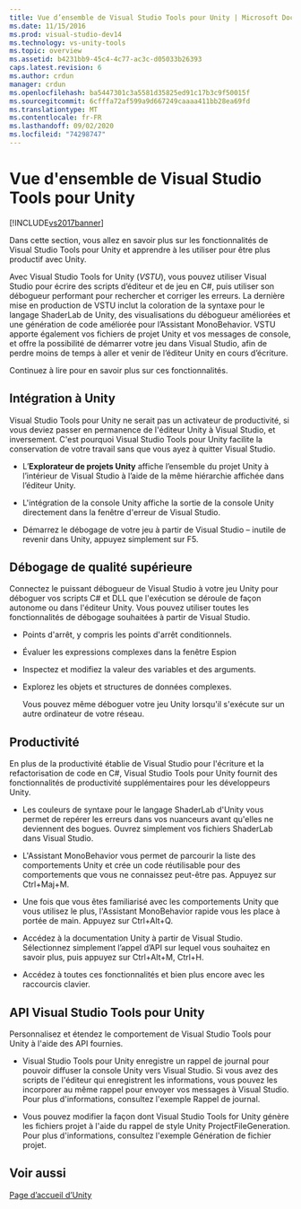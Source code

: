 ```yaml
---
title: Vue d’ensemble de Visual Studio Tools pour Unity | Microsoft Docs
ms.date: 11/15/2016
ms.prod: visual-studio-dev14
ms.technology: vs-unity-tools
ms.topic: overview
ms.assetid: b4231bb9-45c4-4c77-ac3c-d05033b26393
caps.latest.revision: 6
ms.author: crdun
manager: crdun
ms.openlocfilehash: ba5447301c3a5581d35825ed91c17b3c9f50015f
ms.sourcegitcommit: 6cfffa72af599a9d667249caaaa411bb28ea69fd
ms.translationtype: MT
ms.contentlocale: fr-FR
ms.lasthandoff: 09/02/2020
ms.locfileid: "74298747"
---
```

# <a name="overview-of-visual-studio-tools-for-unity"></a>Vue d'ensemble de Visual Studio Tools pour Unity
[!INCLUDE[vs2017banner](../includes/vs2017banner.md)]

Dans cette section, vous allez en savoir plus sur les fonctionnalités de Visual Studio Tools pour Unity et apprendre à les utiliser pour être plus productif avec Unity.  
  
 Avec Visual Studio Tools for Unity (*VSTU*), vous pouvez utiliser Visual Studio pour écrire des scripts d’éditeur et de jeu en C#, puis utiliser son débogueur performant pour rechercher et corriger les erreurs. La dernière mise en production de VSTU inclut la coloration de la syntaxe pour le langage ShaderLab de Unity, des visualisations du débogueur améliorées et une génération de code améliorée pour l’Assistant MonoBehavior. VSTU apporte également vos fichiers de projet Unity et vos messages de console, et offre la possibilité de démarrer votre jeu dans Visual Studio, afin de perdre moins de temps à aller et venir de l’éditeur Unity en cours d’écriture.  
  
 Continuez à lire pour en savoir plus sur ces fonctionnalités.  
  
## <a name="integration-with-unity"></a>Intégration à Unity  
 Visual Studio Tools pour Unity ne serait pas un activateur de productivité, si vous deviez passer en permanence de l'éditeur Unity à Visual Studio, et inversement. C'est pourquoi Visual Studio Tools pour Unity facilite la conservation de votre travail sans que vous ayez à quitter Visual Studio.  
  
- L’**Explorateur de projets Unity** affiche l’ensemble du projet Unity à l’intérieur de Visual Studio à l’aide de la même hiérarchie affichée dans l’éditeur Unity.  
  
- L'intégration de la console Unity affiche la sortie de la console Unity directement dans la fenêtre d'erreur de Visual Studio.  
  
- Démarrez le débogage de votre jeu à partir de Visual Studio – inutile de revenir dans Unity, appuyez simplement sur F5.  
  
## <a name="superior-debugging"></a>Débogage de qualité supérieure  
 Connectez le puissant débogueur de Visual Studio à votre jeu Unity pour déboguer vos scripts C# et DLL que l'exécution se déroule de façon autonome ou dans l'éditeur Unity. Vous pouvez utiliser toutes les fonctionnalités de débogage souhaitées à partir de Visual Studio.  
  
- Points d'arrêt, y compris les points d'arrêt conditionnels.  
  
- Évaluer les expressions complexes dans la fenêtre Espion  
  
- Inspectez et modifiez la valeur des variables et des arguments.  
  
- Explorez les objets et structures de données complexes.  
  
  Vous pouvez même déboguer votre jeu Unity lorsqu'il s'exécute sur un autre ordinateur de votre réseau.  
  
## <a name="productivity"></a>Productivité  
 En plus de la productivité établie de Visual Studio pour l'écriture et la refactorisation de code en C#, Visual Studio Tools pour Unity fournit des fonctionnalités de productivité supplémentaires pour les développeurs Unity.  
  
- Les couleurs de syntaxe pour le langage ShaderLab d'Unity vous permet de repérer les erreurs dans vos nuanceurs avant qu'elles ne deviennent des bogues. Ouvrez simplement vos fichiers ShaderLab dans Visual Studio.  
  
- L'Assistant MonoBehavior vous permet de parcourir la liste des comportements Unity et crée un code réutilisable pour des comportements que vous ne connaissez peut-être pas. Appuyez sur Ctrl+Maj+M.  
  
- Une fois que vous êtes familiarisé avec les comportements  Unity que vous utilisez le plus, l'Assistant MonoBehavior rapide vous les place à portée de main. Appuyez sur Ctrl+Alt+Q.  
  
- Accédez à la documentation Unity à partir de Visual Studio. Sélectionnez simplement l’appel d’API sur lequel vous souhaitez en savoir plus, puis appuyez sur Ctrl+Alt+M, Ctrl+H.  
  
- Accédez à toutes ces fonctionnalités et bien plus encore avec les raccourcis clavier.  
  
## <a name="visual-studio-tools-for-unity-api"></a>API Visual Studio Tools pour Unity  
 Personnalisez et étendez le comportement de Visual Studio Tools pour Unity à l'aide des API fournies.  
  
- Visual Studio Tools pour Unity enregistre un rappel de journal pour pouvoir diffuser la console Unity vers Visual Studio. Si vous avez des scripts de l'éditeur qui enregistrent les informations, vous pouvez les incorporer au même rappel pour envoyer vos messages à Visual Studio. Pour plus d'informations, consultez l'exemple Rappel de journal.  
  
- Vous pouvez modifier la façon dont Visual Studio Tools for Unity génère les fichiers projet à l'aide du rappel de style Unity ProjectFileGeneration. Pour plus d'informations, consultez l'exemple Génération de fichier projet.  
  
## <a name="see-also"></a>Voir aussi  
 [Page d’accueil d’Unity](https://unity.com/)
